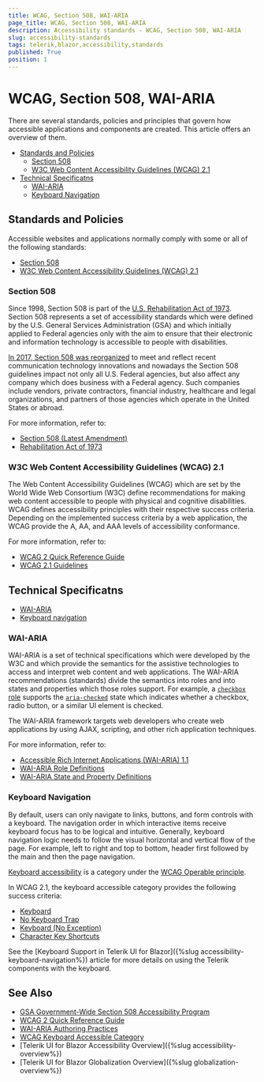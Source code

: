 ```yaml
---
title: WCAG, Section 508, WAI-ARIA
page_title: WCAG, Section 508, WAI-ARIA
description: Accessibility standards - WCAG, Section 508, WAI-ARIA
slug: accessibility-standards
tags: telerik,blazor,accessibility,standards
published: True
position: 1
---
```


# WCAG, Section 508, WAI-ARIA

There are several standards, policies and principles that govern how accessible applications and components are created. This article offers an overview of them.


* [Standards and Policies](#standards-and-policies)
	* [Section 508](#section-508)
	* [W3C Web Content Accessibility Guidelines (WCAG) 2.1](#w3c-web-content-accessibility-guidelines-wcag-21)
* [Technical Specificatns](#technical-specificatns)
	* [WAI-ARIA](#wai-aria)
	* [Keyboard Navigation](#keyboard-navigation)


## Standards and Policies

Accessible websites and applications normally comply with some or all of the following standards:

* [Section 508](#section-508)
* [W3C Web Content Accessibility Guidelines (WCAG) 2.1](#w3c-web-content-accessibility-guidelines-wcag-21)

### Section 508

Since 1998, Section 508 is part of the [U.S. Rehabilitation Act of 1973](https://en.wikipedia.org/wiki/Rehabilitation_Act_of_1973). Section 508 represents a set of accessibility standards which were defined by the U.S. General Services Administration (GSA) and which initially applied to Federal agencies only with the aim to ensure that their electronic and information technology is accessible to people with disabilities.

[In 2017, Section 508 was reorganized](https://www.access-board.gov/guidelines-and-standards/communications-and-it/about-the-ict-refresh/overview-of-the-final-rule) to meet and reflect recent communication technology innovations and nowadays the Section 508 guidelines impact not only all U.S. Federal agencies, but also affect any company which does business with a Federal agency. Such companies include vendors, private contractors, financial industry, healthcare and legal organizations, and partners of those agencies which operate in the United States or abroad.

For more information, refer to:

* [Section 508 (Latest Amendment)](https://www.access-board.gov/the-board/laws/rehabilitation-act-of-1973#508)
* [Rehabilitation Act of 1973](https://legcounsel.house.gov/Comps/Rehabilitation%20Act%20Of%201973.pdf)

<!-- * Telerik UI for Blazor: Compliance-->


### W3C Web Content Accessibility Guidelines (WCAG) 2.1

The Web Content Accessibility Guidelines (WCAG) which are set by the World Wide Web Consortium (W3C) define recommendations for making web content accessible to people with physical and cognitive disabilities. WCAG defines accessibility principles with their respective success criteria. Depending on the implemented success criteria by a web application, the WCAG provide the A, AA, and AAA levels of accessibility conformance.

For more information, refer to:

* [WCAG 2 Quick Reference Guide](https://www.w3.org/WAI/WCAG21/quickref/)
* [WCAG 2.1 Guidelines](https://www.w3.org/TR/WCAG21)

<!-- * Telerik UI for Blazor: Compliance-->


## Technical Specificatns

* [WAI-ARIA](#wai-aria)
* [Keyboard navigation](#keyboard-navigation)

### WAI-ARIA

WAI-ARIA is a set of technical specifications which were developed by the W3C and which provide the semantics for the assistive technologies to access and interpret web content and web applications. The WAI-ARIA recommendations (standards) divide the semantics into roles and into states and properties which those roles support. For example, a [`checkbox` role](https://www.w3.org/TR/wai-aria-1.1/#checkbox) supports the [`aria-checked`](https://www.w3.org/TR/wai-aria-1.1/#aria-checked) state which indicates whether a checkbox, radio button, or a similar UI element is checked.

The WAI-ARIA framework targets web developers who create web applications by using AJAX, scripting, and other rich application techniques.

For more information, refer to:

* [Accessible Rich Internet Applications (WAI-ARIA) 1.1](https://www.w3.org/TR/wai-aria-1.1/)
* [WAI-ARIA Role Definitions](https://www.w3.org/TR/wai-aria-1.1/#role_definitions)
* [WAI-ARIA State and Property Definitions](https://www.w3.org/TR/wai-aria-1.1/#state_prop_def)

<!-- * Telerik UI for Blazor: Compliance-->

### Keyboard Navigation

By default, users can only navigate to links, buttons, and form controls with a keyboard. The navigation order in which interactive items receive keyboard focus has to be logical and intuitive. Generally, keyboard navigation logic needs to follow the visual horizontal and vertical flow of the page. For example, left to right and top to bottom, header first followed by the main and then the page navigation.

[Keyboard accessibility](https://www.w3.org/WAI/WCAG21/quickref/#keyboard-accessible) is a category under the [WCAG Operable principle](https://www.w3.org/WAI/WCAG21/quickref/#principle2).

In WCAG 2.1, the keyboard accessible category provides the following success criteria:

* [Keyboard](https://www.w3.org/WAI/WCAG21/quickref/#keyboard)
* [No Keyboard Trap](https://www.w3.org/WAI/WCAG21/quickref/#no-keyboard-trap)
* [Keyboard (No Exception)](https://www.w3.org/WAI/WCAG21/quickref/#keyboard-no-exception)
* [Character Key Shortcuts](https://www.w3.org/WAI/WCAG21/quickref/#character-key-shortcuts)

See the [Keyboard Support in Telerik UI for Blazor]({%slug accessibility-keyboard-navigation%}) article for more details on using the Telerik components with the keyboard.

## See Also

  * [GSA Government-Wide Section 508 Accessibility Program](https://www.section508.gov/)
  * [WCAG 2 Quick Reference Guide](https://www.w3.org/WAI/WCAG21/quickref/)
  * [WAI-ARIA Authoring Practices](https://www.w3.org/TR/wai-aria-practices/)
  * [WCAG Keyboard Accessible Category](https://www.w3.org/WAI/WCAG21/quickref/#keyboard-accessible)
  * [Telerik UI for Blazor Accessibility Overview]({%slug accessibility-overview%})
  * [Telerik UI for Blazor Globalization Overview]({%slug globalization-overview%})

<!-- * Telerik UI for Blazor: Compliance-->

